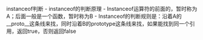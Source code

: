 instanceof判断
    - instanceof的判断原理
        - Instanceof运算符的前面的，暂时称为A；后面一般是一个函数，暂时称为B
        - Instanceof的判断规则是：沿着A的__proto__这条线来找，同时沿着B的prototype这条线来找，如果能找到同一个引用，返回true，否则返回false